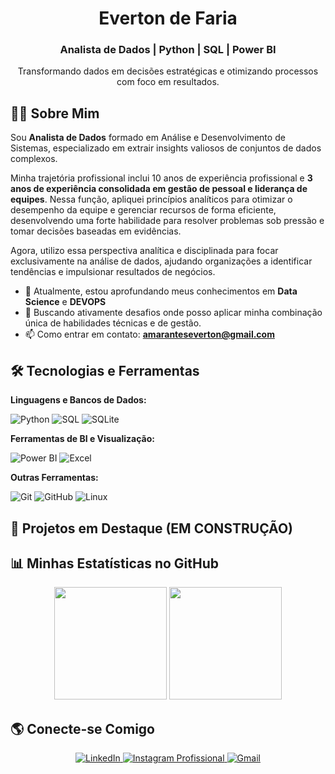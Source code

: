 <div align="center">
  <h1 align="center">Everton de Faria</h1>
  <h3 align="center">Analista de Dados | Python | SQL | Power BI</h3>
  <p align="center">
    Transformando dados em decisões estratégicas e otimizando processos com foco em resultados.
  </p>
</div>

## 👨‍💻 Sobre Mim

Sou **Analista de Dados** formado em Análise e Desenvolvimento de Sistemas, especializado em extrair insights valiosos de conjuntos de dados complexos.

Minha trajetória profissional inclui 10 anos de experiência profissional e **3 anos de experiência consolidada em gestão de pessoal e liderança de equipes**. Nessa função, apliquei princípios analíticos para otimizar o desempenho da equipe e gerenciar recursos de forma eficiente, desenvolvendo uma forte habilidade para resolver problemas sob pressão e tomar decisões baseadas em evidências.

Agora, utilizo essa perspectiva analítica e disciplinada para focar exclusivamente na análise de dados, ajudando organizações a identificar tendências e impulsionar resultados de negócios.

* 🌱 Atualmente, estou aprofundando meus conhecimentos em **Data Science** e **DEVOPS**
* 🚀 Buscando ativamente desafios onde posso aplicar minha combinação única de habilidades técnicas e de gestão.
* 📫 Como entrar em contato: **amaranteseverton@gmail.com**

## 🛠️ Tecnologias e Ferramentas

<div align="left">
  <p><strong>Linguagens e Bancos de Dados:</strong></p>
  <img src="https://img.shields.io/badge/Python-3776AB?style=for-the-badge&logo=python&logoColor=white" alt="Python">
  <img src="https://img.shields.io/badge/SQL-025E8C?style=for-the-badge&logo=postgresql&logoColor=white" alt="SQL">
  <img src="https://img.shields.io/badge/SQLite-003B57?style=for-the-badge&logo=sqlite&logoColor=white" alt="SQLite">

  <p><strong>Ferramentas de BI e Visualização:</strong></p>
  <img src="https://img.shields.io/badge/PowerBI-F2C811?style=for-the-badge&logo=powerbi&logoColor=black" alt="Power BI">
  <img src="https://img.shields.io/badge/Excel-217346?style=for-the-badge&logo=microsoftexcel&logoColor=white" alt="Excel">

  <p><strong>Outras Ferramentas:</strong></p>
  <img src="https://img.shields.io/badge/Git-F05032?style=for-the-badge&logo=git&logoColor=white" alt="Git">
  <img src="https://img.shields.io/badge/GitHub-181717?style=for-the-badge&logo=github&logoColor=white" alt="GitHub">
  <img src="https://img.shields.io/badge/Linux-FCC624?style=for-the-badge&logo=linux&logoColor=black" alt="Linux">
</div>

## 🚀 Projetos em Destaque (EM CONSTRUÇÃO)


## 📊 Minhas Estatísticas no GitHub

<div align="center">
  <img height="180em" src="https://github-readme-stats.vercel.app/api?username=evertondefaria&show_icons=true&theme=dracula&include_all_commits=true&count_private=true"/>
  <img height="180em" src="https://github-readme-stats.vercel.app/api/top-langs/?username=evertondefaria&layout=compact&langs_count=7&theme=dracula"/>
</div>

## 🌎 Conecte-se Comigo

<p align="center">
  <a href="https://linkedin.com/in/evertondefaria11" target="_blank">
    <img src="https://img.shields.io/badge/LinkedIn-0A66C2?style=for-the-badge&logo=linkedin&logoColor=white" alt="LinkedIn">
  </a>
  <a href="https://instagram.com/everdatasolutions" target="_blank">
    <img src="https://img.shields.io/badge/Instagram_(Profissional)-E4405F?style=for-the-badge&logo=instagram&logoColor=white" alt="Instagram Profissional">
  </a>
  <a href="mailto:amaranteseverton@gmail.com">
    <img src="https://img.shields.io/badge/Gmail-D14836?style=for-the-badge&logo=gmail&logoColor=white" alt="Gmail">
  </a>
</p>

